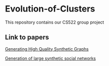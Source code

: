# Evolution-of-Clusters
This repository contains our CS522 group project

## Link to papers
[Generating High Quality Synthetic Graphs](https://dl.acm.org/doi/pdf/10.5555/3408207.3408225)

[Generation of large synthetic social networks](http://citeseerx.ist.psu.edu/viewdoc/download?doi=10.1.1.323.8758&rep=rep1&type=pdf)
